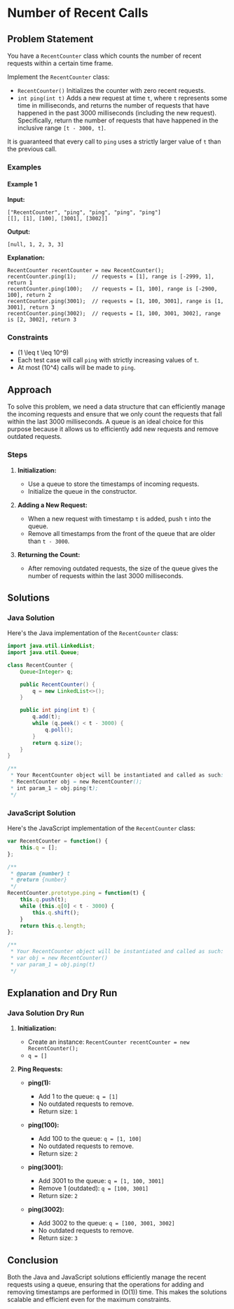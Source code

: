 # Number of Recent Calls

## Problem Statement

You have a `RecentCounter` class which counts the number of recent requests within a certain time frame.

Implement the `RecentCounter` class:

- `RecentCounter()` Initializes the counter with zero recent requests.
- `int ping(int t)` Adds a new request at time `t`, where `t` represents some time in milliseconds, and returns the number of requests that have happened in the past 3000 milliseconds (including the new request). Specifically, return the number of requests that have happened in the inclusive range `[t - 3000, t]`.

It is guaranteed that every call to `ping` uses a strictly larger value of `t` than the previous call.

### Examples

#### Example 1

**Input:**
```
["RecentCounter", "ping", "ping", "ping", "ping"]
[[], [1], [100], [3001], [3002]]
```

**Output:**
```
[null, 1, 2, 3, 3]
```

**Explanation:**
```
RecentCounter recentCounter = new RecentCounter();
recentCounter.ping(1);     // requests = [1], range is [-2999, 1], return 1
recentCounter.ping(100);   // requests = [1, 100], range is [-2900, 100], return 2
recentCounter.ping(3001);  // requests = [1, 100, 3001], range is [1, 3001], return 3
recentCounter.ping(3002);  // requests = [1, 100, 3001, 3002], range is [2, 3002], return 3
```

### Constraints

- \(1 \leq t \leq 10^9\)
- Each test case will call `ping` with strictly increasing values of `t`.
- At most \(10^4\) calls will be made to `ping`.

## Approach

To solve this problem, we need a data structure that can efficiently manage the incoming requests and ensure that we only count the requests that fall within the last 3000 milliseconds. A queue is an ideal choice for this purpose because it allows us to efficiently add new requests and remove outdated requests.

### Steps

1. **Initialization:** 
   - Use a queue to store the timestamps of incoming requests.
   - Initialize the queue in the constructor.

2. **Adding a New Request:**
   - When a new request with timestamp `t` is added, push `t` into the queue.
   - Remove all timestamps from the front of the queue that are older than `t - 3000`.

3. **Returning the Count:**
   - After removing outdated requests, the size of the queue gives the number of requests within the last 3000 milliseconds.

## Solutions

### Java Solution

Here's the Java implementation of the `RecentCounter` class:

```java
import java.util.LinkedList;
import java.util.Queue;

class RecentCounter {
    Queue<Integer> q;

    public RecentCounter() {
        q = new LinkedList<>();
    }

    public int ping(int t) {
        q.add(t);
        while (q.peek() < t - 3000) {
            q.poll();
        }
        return q.size();
    }
}

/**
 * Your RecentCounter object will be instantiated and called as such:
 * RecentCounter obj = new RecentCounter();
 * int param_1 = obj.ping(t);
 */
```

### JavaScript Solution

Here's the JavaScript implementation of the `RecentCounter` class:

```javascript
var RecentCounter = function() {
    this.q = [];
};

/** 
 * @param {number} t
 * @return {number}
 */
RecentCounter.prototype.ping = function(t) {
    this.q.push(t);
    while (this.q[0] < t - 3000) {
        this.q.shift();
    }
    return this.q.length;
};

/** 
 * Your RecentCounter object will be instantiated and called as such:
 * var obj = new RecentCounter()
 * var param_1 = obj.ping(t)
 */
```

## Explanation and Dry Run

### Java Solution Dry Run

1. **Initialization:**
   - Create an instance: `RecentCounter recentCounter = new RecentCounter();`
   - `q = []`

2. **Ping Requests:**

   - **ping(1):**
     - Add 1 to the queue: `q = [1]`
     - No outdated requests to remove.
     - Return size: `1`

   - **ping(100):**
     - Add 100 to the queue: `q = [1, 100]`
     - No outdated requests to remove.
     - Return size: `2`

   - **ping(3001):**
     - Add 3001 to the queue: `q = [1, 100, 3001]`
     - Remove 1 (outdated): `q = [100, 3001]`
     - Return size: `2`

   - **ping(3002):**
     - Add 3002 to the queue: `q = [100, 3001, 3002]`
     - No outdated requests to remove.
     - Return size: `3`

## Conclusion

Both the Java and JavaScript solutions efficiently manage the recent requests using a queue, ensuring that the operations for adding and removing timestamps are performed in \(O(1)\) time. This makes the solutions scalable and efficient even for the maximum constraints.

